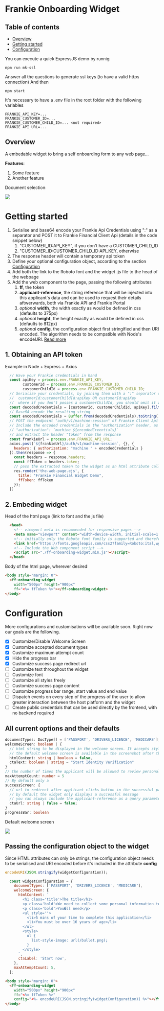 # Frankie Onboarding Widget

## Table of contents

- [Overview](#overview)
- [Getting started](#getting-started)
- [Configuration](#configuration)

You can execute a quick ExpressJS demo by runnig
```shell
npm run mk-ssl
```
Answer all the questions to generate ssl keys (to have a valid https connection)
And then
```shell
npm start
```

It's necessary to have a .env file in the root folder with the following variables
```
FRANKIE_API_KEY=...
FRANKIE_CUSTOMER_ID=...
FRANKIE_CUSTOMER_CHILD_ID=... <not required>
FRANKIE_API_URL=...
```

## Overview

A embedable widget to bring a self onboarding form to any web page...

**Features**:
1.  Some feature
2.  Another feature


Document selection

![](screenshots/document-selection.png)
# Getting started



1.  Serialise and base64 encode your Frankie Api Credentials using ":" as a separator and POST it to Frankie Financial Client Api (details in the code snippet below)
    1.  "CUSTOMER_ID:API_KEY", if you don't have a CUSTOMER_CHILD_ID
    2.  "CUSTOMER_ID:CUSTOMER_CHILD_ID:API_KEY, otherwise
2.  The response header will contain a temporary api token
3.  Define your optional configuration object, according to the section [Configuration](#configuration)
4.  Add both the link to the Roboto font and the widget .js file to the head of the webpage
5.  Add the web component to the page, passing the following attributes
    1.  **ff**, the token
    2.  **applicant-reference**, the string reference that will be injected into this applicant's data and can be used to request  their details aftwerwards, both via Frankie API and Frankie Portal
    3.  *optional* **width**, the width exactly as would be defined in css (defaults to 375px)
    4.  *optional* **height**, the height exactly as would be defined in css (defaults to 812px)
    5.  *optional* **config**, the configuration object first stringified and then URI encoded. The algorithm needs to be compatible with Node's encodeURI. [Read more](#configuration)


## 1. Obtaining an API token
Example in Node + Express + Axios
```javascript
  // Have your Frankie credentials in hand
  const apiKey = process.env.FRANKIE_API_KEY,
        customerId = process.env.FRANKIE_CUSTOMER_ID,
        customerChildId = process.env.FRANKIE_CUSTOMER_CHILD_ID;
  // Serialize your credentials, by joining them with a ":" separator symbol
  //  customerId:customerChildId:apiKey OR customerId:apiKey
  //  where if you don't posses a customerChildId, you should omit it and the separator symbol ":" all together
  const decodedCredentials = [customerId, customerChildId, apiKey].filter(Boolean).join(":");
  // Base64 encode the resulting string
  const encodedCredentials = Buffer.from(decodedCredentials).toString('base64');
  // POST the endpoint "auth/v1/machine-session" of Frankie Client Api service, whose URL will be provided to you by Frankie
  // Include the encoded credentials in the "authorization" header, as follows
  // "authorization": `machine ${encodedCreentials}`
  // and extract the header "token" from the response
  const frankieUrl = process.env.FRANKIE_API_URL;
  axios.post(`${frankieUrl}/auth/v1/machine-session`, {}, {
    headers: { authorization: "machine " + encodedCredentials }
  }).then(response => {
    const headers = response.headers;
    const ffToken = headers.token;
    // pass the extracted token to the widget as an html attribute called 'ff' (see demo.ejs)
    res.render('the-web-page.ejs', {
      title: "Frankie Financial Widget Demo",
      ffToken: ffToken
    });
  })

```
## 2. Embeding widget
Head of the html page (link to font and the js file)
```html
  <head>
    <!-- viewport meta is recommended for responsive pages -->
    <meta name="viewport" content="width=device-width, initial-scale=1.0">
    <!-- initially only the Roboto font family is supported and therefore the following line is required to be included. This will be configurable in next iterations -->
    <link href="https://fonts.googleapis.com/css2?family=Roboto:ital,wght@0,300;0,400;0,700;1,300;1,400&display=swap" rel="stylesheet">
    <!-- Include the Web component script -->
    <script src="./ff-onboarding-widget.min.js"></script>
  </head>
```
Body of the html page, wherever desired
```html
<body style="margin: 0">
  <ff-onboarding-widget
    width="500px" height="900px"
    ff="<%= ffToken %>"></ff-onboarding-widget>
</body>
```

# Configuration
More configurations and customisations will be available soon. Right now our goals are the following.
- [x] Customize/Disable Welcome Screen
- [x] Customize accepted document types
- [x] Customize maximum attempt count
- [x] Hide the progress bar
- [x] Customize success page redirect url
- [ ] Customize text throughout the widget
- [ ] Customize font
- [ ] Customize all styles freely
- [ ] Customize success page content
- [ ] Customize progress bar range, start value and end value
- [ ] Dispatch events on every step of the progress of the user to allow greater interaction between the host platform and the widget
- [ ] Create public credentials that can be used directly by the frontend, with no backend required

## All current options and their defaults
```typescript
documentTypes: DocType[] = ['PASSPORT', 'DRIVERS_LICENCE', 'MEDICARE'],
welcomeScreen: boolean | {
  // html string to be displayed in the welcome screen. It accepts style tags, but script tags will be stripped out.
  // the default welcome screen is available in the screenshot after this section
  htmlContent: string | boolean = false,
  ctaText: boolean | string = "Start Identity Verification"
}
// the number of times the applicant will be allowed to review personal details and try new documents before failing their application
maxAttemptCount: number = 5
// By default only a
successScreen: {
  // url to redirect after applicant clicks button in the successful page
  // by default the widget only displays a successful message
  // you can always include the applicant-reference as a query parameter to continue any remaining onboarding steps that might come after the identity verification
  ctaUrl: string | false = false;
}
progressBar: boolean

```

Default welcome screen

![](screenshots/welcome-screen.png)

## Passing the configuration object to the widget
Since HTML attributes can only be strings, the configuration object needs to be serialised and URI encoded before it's included in the attribute **config**
```javascript
encodeURI(JSON.stringify(widgetConfiguration));
```

```javascript
  const widgetConfiguration = {
    documentTypes: ['PASSPORT', 'DRIVERS_LICENCE', 'MEDICARE'],
    welcomeScreen: {
      htmlContent: `
        <h1 class='title'>The title</h1>
        <p class='bold'>We need to collect some personal information to verify your identity before we can open your account.</p>
        <p class='bold'>You�ll need</p>
        <ul style=''>
          <li>5 mins of your time to complete this application</li>
          <li>You must be over 16 years of age</li>
        </ul>
        <style>
          ul {
            list-style-image: url(/bullet.png);
          }
        </style>
      `,
      ctaLabel: 'Start now',
    },
    maxAttemptCount: 5,
  };
```
```html
<body style="margin: 0">
  <ff-onboarding-widget
    width="500px" height="900px"
    ff="<%= ffToken %>"
    config="<%- encodeURI(JSON.stringify(widgetConfiguration)) %>"></ff-onboarding-widget>
</body>
```